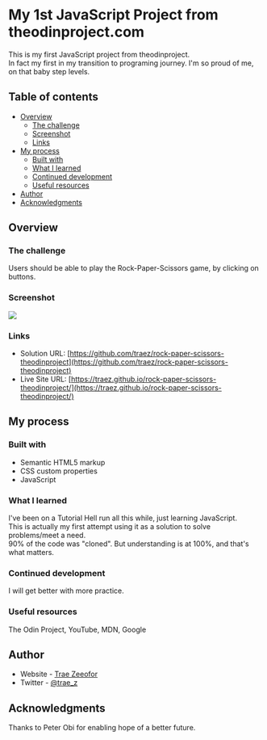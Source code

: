 # My 1st JavaScript Project from theodinproject.com

This is my first JavaScript project from theodinproject.  
In fact my first in my transition to programing journey.
I'm so proud of me, on that baby step levels.  

## Table of contents

- [Overview](#overview)
  - [The challenge](#the-challenge)
  - [Screenshot](#screenshot)
  - [Links](#links)
- [My process](#my-process)
  - [Built with](#built-with)
  - [What I learned](#what-i-learned)
  - [Continued development](#continued-development)
  - [Useful resources](#useful-resources)
- [Author](#author)
- [Acknowledgments](#acknowledgments)

## Overview

### The challenge

Users should be able to play the Rock-Paper-Scissors game, by clicking on buttons.


### Screenshot

![](./screenshot2.png)


### Links

- Solution URL: [https://github.com/traez/rock-paper-scissors-theodinproject](https://github.com/traez/rock-paper-scissors-theodinproject)
- Live Site URL: [https://traez.github.io/rock-paper-scissors-theodinproject/](https://traez.github.io/rock-paper-scissors-theodinproject/)

## My process

### Built with

- Semantic HTML5 markup
- CSS custom properties
- JavaScript

### What I learned

I've been on a Tutorial Hell run all this while, just learning JavaScript.  
This is actually my first attempt using it as a solution to solve problems/meet a need.  
90% of the code was "cloned". But understanding is at 100%, and that's what matters.  

### Continued development

I will get better with more practice. 

### Useful resources

The Odin Project, YouTube, MDN, Google

## Author

- Website - [Trae Zeeofor](https://github.com/traez)  
- Twitter - [@trae_z](https://twitter.com/trae_z)  

## Acknowledgments

Thanks to Peter Obi for enabling hope of a better future.
